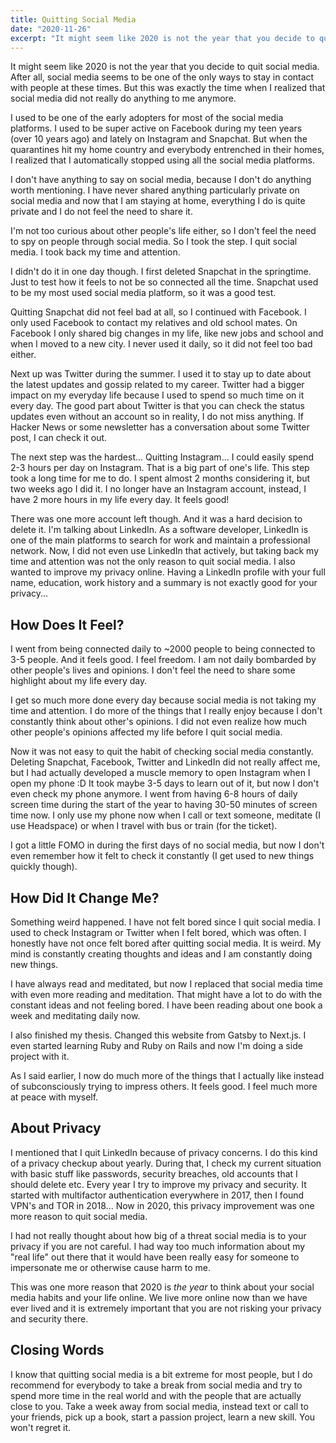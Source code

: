 ```yaml
---
title: Quitting Social Media
date: "2020-11-26"
excerpt: "It might seem like 2020 is not the year that you decide to quit social media. After all, social media seems to be one of the only ways to stay in contact with people at these times. But this was exactly the time when I realized that social media did not really do anything to me anymore. "
---
```



It might seem like 2020 is not the year that you decide to quit social media. After all, social media seems to be one of the only ways to stay in contact with people at these times. But this was exactly the time when I realized that social media did not really do anything to me anymore. 

I used to be one of the early adopters for most of the social media platforms. I used to be super active on Facebook during my teen years (over 10 years ago) and lately on Instagram and Snapchat. But when the quarantines hit my home country and everybody entrenched in their homes, I realized that I automatically stopped using all the social media platforms. 

I don't have anything to say on social media, because I don't do anything worth mentioning. I have never shared anything particularly private on social media and now that I am staying at home, everything I do is quite private and I do not feel the need to share it.

I'm not too curious about other people's life either, so I don't feel the need to spy on people through social media. So I took the step. I quit social media. I took back my time and attention.

I didn't do it in one day though. I first deleted Snapchat in the springtime. Just to test how it feels to not be so connected all the time. Snapchat used to be my most used social media platform, so it was a good test.

Quitting Snapchat did not feel bad at all, so I continued with Facebook. I only used Facebook to contact my relatives and old school mates. On Facebook I only shared big changes in my life, like new jobs and school and when I moved to a new city. I never used it daily, so it did not feel too bad either.

Next up was Twitter during the summer. I used it to stay up to date about the latest updates and gossip related to my career. Twitter had a bigger impact on my everyday life because I used to spend so much time on it every day. The good part about Twitter is that you can check the status updates even without an account so in reality, I do not miss anything. If Hacker News or some newsletter has a conversation about some Twitter post, I can check it out.

The next step was the hardest... Quitting Instagram... I could easily spend 2-3 hours per day on Instagram. That is a big part of one's life. This step took a long time for me to do. I spent almost 2 months considering it, but two weeks ago I did it. I no longer have an Instagram account, instead, I have 2 more hours in my life every day. It feels good!

There was one more account left though. And it was a hard decision to delete it. I'm talking about LinkedIn. As a software developer, LinkedIn is one of the main platforms to search for work and maintain a professional network. Now, I did not even use LinkedIn that actively, but taking back my time and attention was not the only reason to quit social media. I also wanted to improve my privacy online. Having a LinkedIn profile with your full name, education, work history and a summary is not exactly good for your privacy...

## How Does It Feel?

I went from being connected daily to ~2000 people to being connected to 3-5 people. And it feels good. I feel freedom. I am not daily bombarded by other people's lives and opinions. I don't feel the need to share some highlight about my life every day.

I get so much more done every day because social media is not taking my time and attention. I do more of the things that I really enjoy because I don't constantly think about other's opinions. I did not even realize how much other people's opinions affected my life before I quit social media.

Now it was not easy to quit the habit of checking social media constantly. Deleting Snapchat, Facebook, Twitter and LinkedIn did not really affect me, but I had actually developed a muscle memory to open Instagram when I open my phone :D It took maybe 3-5 days to learn out of it, but now I don't even check my phone anymore. I went from having 6-8 hours of daily screen time during the start of the year to having 30-50 minutes of screen time now. I only use my phone now when I call or text someone, meditate (I use Headspace) or when I travel with bus or train (for the ticket).

I got a little FOMO in during the first days of no social media, but now I don't even remember how it felt to check it constantly (I get used to new things quickly though).

## How Did It Change Me?

Something weird happened. I have not felt bored since I quit social media. I used to check Instagram or Twitter when I felt bored, which was often. I honestly have not once felt bored after quitting social media. It is weird. My mind is constantly creating thoughts and ideas and I am constantly doing new things.

I have always read and meditated, but now I replaced that social media time with even more reading and meditation. That might have a lot to do with the constant ideas and not feeling bored. I have been reading about one book a week and meditating daily now.

I also finished my thesis. Changed this website from Gatsby to Next.js. I even started learning Ruby and Ruby on Rails and now I'm doing a side project with it.

As I said earlier, I now do much more of the things that I actually like instead of subconsciously trying to impress others. It feels good. I feel much more at peace with myself.

## About Privacy

I mentioned that I quit LinkedIn because of privacy concerns. I do this kind of a privacy checkup about yearly. During that, I check my current situation with basic stuff like passwords, security breaches, old accounts that I should delete etc. Every year I try to improve my privacy and security. It started with multifactor authentication everywhere in 2017, then I found VPN's and TOR in 2018... Now in 2020, this privacy improvement was one more reason to quit social media. 

I had not really thought about how big of a threat social media is to your privacy if you are not careful. I had way too much information about my "real life" out there that it would have been really easy for someone to impersonate me or otherwise cause harm to me. 

This was one more reason that 2020 is *the year* to think about your social media habits and your life online. We live more online now than we have ever lived and it is extremely important that you are not risking your privacy and security there.

## Closing Words

I know that quitting social media is a bit extreme for most people, but I do recommend for everybody to take a break from social media and try to spend more time in the real world and with the people that are actually close to you. Take a week away from social media, instead text or call to your friends, pick up a book, start a passion project, learn a new skill. You won't regret it.
